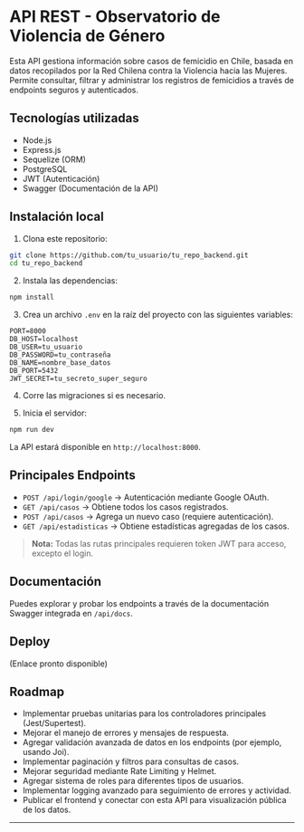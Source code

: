# API REST - Observatorio de Violencia de Género

Esta API gestiona información sobre casos de femicidio en Chile, basada en datos recopilados por la Red Chilena contra la Violencia hacia las Mujeres. Permite consultar, filtrar y administrar los registros de femicidios a través de endpoints seguros y autenticados.

## Tecnologías utilizadas

- Node.js
- Express.js
- Sequelize (ORM)
- PostgreSQL
- JWT (Autenticación)
- Swagger (Documentación de la API)

## Instalación local

1. Clona este repositorio:
```bash
git clone https://github.com/tu_usuario/tu_repo_backend.git
cd tu_repo_backend
```

2. Instala las dependencias:
```bash
npm install
```

3. Crea un archivo `.env` en la raíz del proyecto con las siguientes variables:

```
PORT=8000
DB_HOST=localhost
DB_USER=tu_usuario
DB_PASSWORD=tu_contraseña
DB_NAME=nombre_base_datos
DB_PORT=5432
JWT_SECRET=tu_secreto_super_seguro
```

4. Corre las migraciones si es necesario.

5. Inicia el servidor:
```bash
npm run dev
```

La API estará disponible en `http://localhost:8000`.

## Principales Endpoints

- `POST /api/login/google` → Autenticación mediante Google OAuth.
- `GET /api/casos` → Obtiene todos los casos registrados.
- `POST /api/casos` → Agrega un nuevo caso (requiere autenticación).
- `GET /api/estadisticas` → Obtiene estadísticas agregadas de los casos.

> **Nota:** Todas las rutas principales requieren token JWT para acceso, excepto el login.

## Documentación

Puedes explorar y probar los endpoints a través de la documentación Swagger integrada en `/api/docs`.

## Deploy

(Enlace pronto disponible)

## Roadmap

- Implementar pruebas unitarias para los controladores principales (Jest/Supertest).
- Mejorar el manejo de errores y mensajes de respuesta.
- Agregar validación avanzada de datos en los endpoints (por ejemplo, usando Joi).
- Implementar paginación y filtros para consultas de casos.
- Mejorar seguridad mediante Rate Limiting y Helmet.
- Agregar sistema de roles para diferentes tipos de usuarios.
- Implementar logging avanzado para seguimiento de errores y actividad.
- Publicar el frontend y conectar con esta API para visualización pública de los datos.

---
